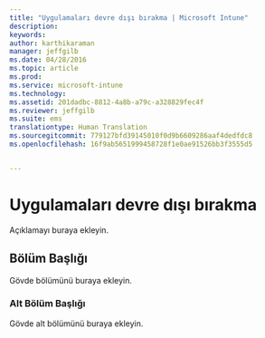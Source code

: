 ```yaml
---
title: "Uygulamaları devre dışı bırakma | Microsoft Intune"
description: 
keywords: 
author: karthikaraman
manager: jeffgilb
ms.date: 04/28/2016
ms.topic: article
ms.prod: 
ms.service: microsoft-intune
ms.technology: 
ms.assetid: 201dadbc-8812-4a8b-a79c-a328829fec4f
ms.reviewer: jeffgilb
ms.suite: ems
translationtype: Human Translation
ms.sourcegitcommit: 779127bfd39145010f0d9b6609286aaf4dedfdc8
ms.openlocfilehash: 16f9ab5651999458728f1e0ae91526bb3f3555d5


---
```


# Uygulamaları devre dışı bırakma
Açıklamayı buraya ekleyin.

## Bölüm Başlığı
Gövde bölümünü buraya ekleyin.

### Alt Bölüm Başlığı
Gövde alt bölümünü buraya ekleyin.




<!--HONumber=Jun16_HO4-->


